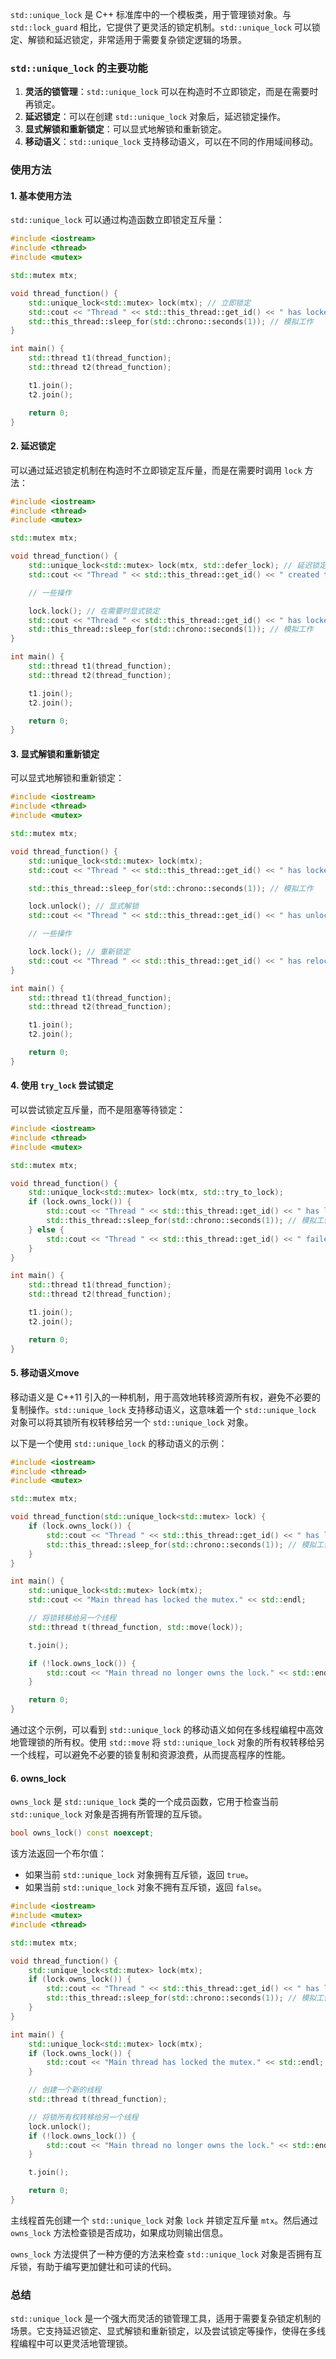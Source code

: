 `std::unique_lock` 是 C++ 标准库中的一个模板类，用于管理锁对象。与 `std::lock_guard` 相比，它提供了更灵活的锁定机制。`std::unique_lock` 可以锁定、解锁和延迟锁定，非常适用于需要复杂锁定逻辑的场景。

### `std::unique_lock` 的主要功能

1. **灵活的锁管理**：`std::unique_lock` 可以在构造时不立即锁定，而是在需要时再锁定。
2. **延迟锁定**：可以在创建 `std::unique_lock` 对象后，延迟锁定操作。
3. **显式解锁和重新锁定**：可以显式地解锁和重新锁定。
4. **移动语义**：`std::unique_lock` 支持移动语义，可以在不同的作用域间移动。

### 使用方法

#### 1. 基本使用方法

`std::unique_lock` 可以通过构造函数立即锁定互斥量：
```cpp
#include <iostream>
#include <thread>
#include <mutex>

std::mutex mtx;

void thread_function() {
    std::unique_lock<std::mutex> lock(mtx); // 立即锁定
    std::cout << "Thread " << std::this_thread::get_id() << " has locked the mutex." << std::endl;
    std::this_thread::sleep_for(std::chrono::seconds(1)); // 模拟工作
}

int main() {
    std::thread t1(thread_function);
    std::thread t2(thread_function);

    t1.join();
    t2.join();

    return 0;
}
```

#### 2. 延迟锁定

可以通过延迟锁定机制在构造时不立即锁定互斥量，而是在需要时调用 `lock` 方法：
```cpp
#include <iostream>
#include <thread>
#include <mutex>

std::mutex mtx;

void thread_function() {
    std::unique_lock<std::mutex> lock(mtx, std::defer_lock); // 延迟锁定
    std::cout << "Thread " << std::this_thread::get_id() << " created the unique_lock." << std::endl;

    // 一些操作

    lock.lock(); // 在需要时显式锁定
    std::cout << "Thread " << std::this_thread::get_id() << " has locked the mutex." << std::endl;
    std::this_thread::sleep_for(std::chrono::seconds(1)); // 模拟工作
}

int main() {
    std::thread t1(thread_function);
    std::thread t2(thread_function);

    t1.join();
    t2.join();

    return 0;
}
```

#### 3. 显式解锁和重新锁定

可以显式地解锁和重新锁定：
```cpp
#include <iostream>
#include <thread>
#include <mutex>

std::mutex mtx;

void thread_function() {
    std::unique_lock<std::mutex> lock(mtx);
    std::cout << "Thread " << std::this_thread::get_id() << " has locked the mutex." << std::endl;

    std::this_thread::sleep_for(std::chrono::seconds(1)); // 模拟工作

    lock.unlock(); // 显式解锁
    std::cout << "Thread " << std::this_thread::get_id() << " has unlocked the mutex." << std::endl;

    // 一些操作

    lock.lock(); // 重新锁定
    std::cout << "Thread " << std::this_thread::get_id() << " has relocked the mutex." << std::endl;
}

int main() {
    std::thread t1(thread_function);
    std::thread t2(thread_function);

    t1.join();
    t2.join();

    return 0;
}
```

#### 4. 使用 `try_lock` 尝试锁定

可以尝试锁定互斥量，而不是阻塞等待锁定：
```cpp
#include <iostream>
#include <thread>
#include <mutex>

std::mutex mtx;

void thread_function() {
    std::unique_lock<std::mutex> lock(mtx, std::try_to_lock);
    if (lock.owns_lock()) {
        std::cout << "Thread " << std::this_thread::get_id() << " has locked the mutex." << std::endl;
        std::this_thread::sleep_for(std::chrono::seconds(1)); // 模拟工作
    } else {
        std::cout << "Thread " << std::this_thread::get_id() << " failed to lock the mutex." << std::endl;
    }
}

int main() {
    std::thread t1(thread_function);
    std::thread t2(thread_function);

    t1.join();
    t2.join();

    return 0;
}
```

#### 5. 移动语义move
移动语义是 C++11 引入的一种机制，用于高效地转移资源所有权，避免不必要的复制操作。`std::unique_lock` 支持移动语义，这意味着一个 `std::unique_lock` 对象可以将其锁所有权转移给另一个 `std::unique_lock` 对象。

以下是一个使用 `std::unique_lock` 的移动语义的示例：

```cpp
#include <iostream>
#include <thread>
#include <mutex>

std::mutex mtx;

void thread_function(std::unique_lock<std::mutex> lock) {
    if (lock.owns_lock()) {
        std::cout << "Thread " << std::this_thread::get_id() << " has locked the mutex." << std::endl;
        std::this_thread::sleep_for(std::chrono::seconds(1)); // 模拟工作
    }
}

int main() {
    std::unique_lock<std::mutex> lock(mtx);
    std::cout << "Main thread has locked the mutex." << std::endl;

    // 将锁转移给另一个线程
    std::thread t(thread_function, std::move(lock));

    t.join();

    if (!lock.owns_lock()) {
        std::cout << "Main thread no longer owns the lock." << std::endl;
    }

    return 0;
}
```

通过这个示例，可以看到 `std::unique_lock` 的移动语义如何在多线程编程中高效地管理锁的所有权。使用 `std::move` 将 `std::unique_lock` 对象的所有权转移给另一个线程，可以避免不必要的锁复制和资源浪费，从而提高程序的性能。

#### 6. owns_lock
`owns_lock` 是 `std::unique_lock` 类的一个成员函数，它用于检查当前 `std::unique_lock` 对象是否拥有所管理的互斥锁。
```cpp
bool owns_lock() const noexcept;
```

该方法返回一个布尔值：
- 如果当前 `std::unique_lock` 对象拥有互斥锁，返回 `true`。
- 如果当前 `std::unique_lock` 对象不拥有互斥锁，返回 `false`。

```cpp
#include <iostream>
#include <mutex>
#include <thread>

std::mutex mtx;

void thread_function() {
    std::unique_lock<std::mutex> lock(mtx);
    if (lock.owns_lock()) {
        std::cout << "Thread " << std::this_thread::get_id() << " has locked the mutex." << std::endl;
        std::this_thread::sleep_for(std::chrono::seconds(1)); // 模拟工作
    }
}

int main() {
    std::unique_lock<std::mutex> lock(mtx);
    if (lock.owns_lock()) {
        std::cout << "Main thread has locked the mutex." << std::endl;
    }

    // 创建一个新的线程
    std::thread t(thread_function);

    // 将锁所有权转移给另一个线程
    lock.unlock();
    if (!lock.owns_lock()) {
        std::cout << "Main thread no longer owns the lock." << std::endl;
    }

    t.join();

    return 0;
}
```

主线程首先创建一个 `std::unique_lock` 对象 `lock` 并锁定互斥量 `mtx`。然后通过 `owns_lock` 方法检查锁是否成功，如果成功则输出信息。

`owns_lock` 方法提供了一种方便的方法来检查 `std::unique_lock` 对象是否拥有互斥锁，有助于编写更加健壮和可读的代码。

### 总结

`std::unique_lock` 是一个强大而灵活的锁管理工具，适用于需要复杂锁定机制的场景。它支持延迟锁定、显式解锁和重新锁定，以及尝试锁定等操作，使得在多线程编程中可以更灵活地管理锁。
